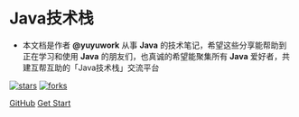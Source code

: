 <!-- <img width="180px" style="border-radius: 50%" bor src="https://nodejsred.oss-cn-shanghai.aliyuncs.com/nodejs_roadmap-logo.jpeg?x-oss-process=style/may"> -->

# Java技术栈

<!-- ## 技术改变世界 -->

- 本文档是作者 **@yuyuwork** 从事 **Java** 的技术笔记，希望这些分享能帮助到正在学习和使用 **Java** 的朋友们，也真诚的希望能聚集所有 **Java** 爱好者，共建互帮互助的「Java技术栈」交流平台

[![stars](https://badgen.net/github/stars/yuyuwork/docsify-blog?icon=github&color=4ab8a1)](https://github.com/yuyuwork/docsify-blog) [![forks](https://badgen.net/github/forks/yuyuwork/docsify-blog?icon=github&color=4ab8a1)](https://github.com/yuyuwork/docsify-blog)


<!-- 链接为#main时，跳转的是当前页面 -->
<!-- [Demo Sandbox](https://codesandbox.io/s/xv36w4695o) -->
[<i class="iconfont icon-github"></i> GitHub](https://github.com/yuyuwork/docsify-blog)
[Get Start <i class="iconfont icon-down"></i>](README.md)

<!-- background image -->
<!-- ![](https://www.sunniejs.cn/static/wx/bg.jpg) -->

